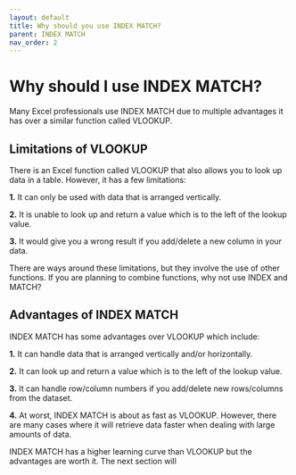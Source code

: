 ```yaml
---
layout: default
title: Why should you use INDEX MATCH?
parent: INDEX MATCH
nav_order: 2
---
```


# Why should I use INDEX MATCH?

Many Excel professionals use INDEX MATCH due to multiple advantages it has over a similar function called VLOOKUP.

## Limitations of VLOOKUP

There is an Excel function called VLOOKUP that also allows you to look up data in a table. However, it has a few limitations:

**1.** It can only be used with data that is arranged vertically.

**2.** It is unable to look up and return a value which is to the left of the lookup value.

**3.** It would give you a wrong result if you add/delete a new column in your data.

There are ways around these limitations, but they involve the use of other functions. If you are planning to combine functions, why not use INDEX and MATCH?

## Advantages of INDEX MATCH

INDEX MATCH has some advantages over VLOOKUP which include:

**1.** It can handle data that is arranged vertically and/or horizontally.

**2.** It can look up and return a value which is to the left of the lookup value.

**3.** It can handle row/column numbers if you add/delete new rows/columns from the dataset.

**4.** At worst, INDEX MATCH is about as fast as VLOOKUP. However, there are many cases where it will retrieve data faster when dealing with large amounts of data.

INDEX MATCH has a higher learning curve than VLOOKUP but the advantages are worth it. The next section will 